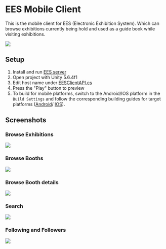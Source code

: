 
# EES Mobile Client 

This is the mobile client for  EES (Electronic Exhibition System). 
Which can browse exhibitions currently being hold and used as a guide book while visiting exhibitions.

![](https://user-images.githubusercontent.com/20402192/93365372-49710c00-f87c-11ea-8729-7e5427809d35.png)


## Setup

1. Install and run [EES server](https://github.com/314pies/EES_Console)
2. Open project with Unity 5.6.4f1
3. Edit host name under [EESClientAPI.cs](https://github.com/314pies/EES-Client-Mobile/blob/71f661f478671f04429828ce9be797a954e4b129/Assets/Codes/EESAPI/Core/EESClientAPI.cs#L556)
4. Press the "Play" button to preview
5. To build for mobile platforms, switch to the Android/IOS platform in the ```Build Settings``` and follow the corresponding building guides for target platforms ([Android](https://docs.unity3d.com/Manual/android-BuildProcess.html)/ [IOS](https://docs.unity3d.com/Manual/UnityCloudBuildiOS.html)).

## Screenshots

### Browse Exhibitions
 ![](https://user-images.githubusercontent.com/20402192/93575040-ba730980-f9cb-11ea-8f21-0934cbaeaaf5.png)

### Browse Booths
![](https://user-images.githubusercontent.com/20402192/93577024-25254480-f9ce-11ea-8e15-05ea6a28965d.png)

### Browse Booth details
![](https://user-images.githubusercontent.com/20402192/93577031-25bddb00-f9ce-11ea-871f-3b761bb8a852.png)

### Search
![](https://user-images.githubusercontent.com/20402192/93577021-23f41780-f9ce-11ea-93d0-a038e0bd3a03.png)

### Following and Followers
![](https://user-images.githubusercontent.com/20402192/93577028-25bddb00-f9ce-11ea-81c9-d444de717e37.png)


